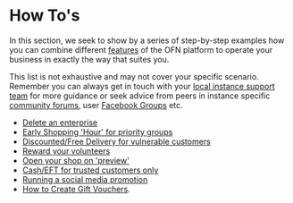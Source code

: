 # How To's

In this section, we seek to show by a series of step-by-step examples how you can combine different [features](../../basic-features/) of the OFN platform to operate your business in exactly the way that suites you.

This list is not exhaustive and may not cover your specific scenario. Remember you can always get in touch with your [local instance support team](../../local-ofn-organizations-and-contacts.md) for more guidance or seek advice from peers in instance specific [community forums](https://community.openfoodnetwork.org.uk/), user [Facebook Groups](https://www.facebook.com/groups/thrivingfoodhub) etc.

* [Delete an enterprise](delete-an-enterprise.md)
* [Early Shopping 'Hour' for priority groups](early-shopping-hour-for-priority-groups.md)
* [Discounted/Free Delivery for vulnerable customers](discounted-free-delivery-for-vulnerable-customers.md)
* [Reward your volunteers](reward-your-volunteers.md)
* [Open your shop on 'preview'](open-your-shop-on-preview.md)
* [Cash/EFT for trusted customers only](cash-efts-for-trusted-customers-only.md)
* [Running a social media promotion](running-a-social-media-promotion.md)
* [How to Create Gift Vouchers](how-to-create-gift-vouchers.md).

